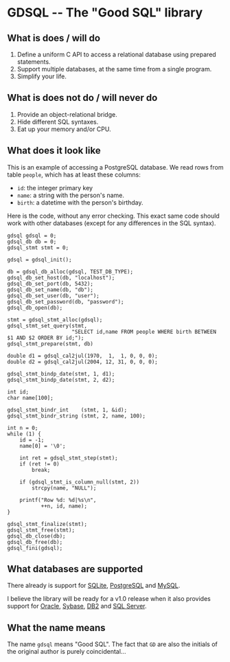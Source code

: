 GDSQL -- The "Good SQL" library
==============================


What is does / will do
----------------------

1. Define a uniform C API to access a relational database using prepared statements.
2. Support multiple databases, at the same time from a single program.
3. Simplify your life.


What is does not do / will never do
-----------------------------------

1. Provide an object-relational bridge.
2. Hide different SQL syntaxes.
3. Eat up your memory and/or CPU.


What does it look like
----------------------

This is an example of accessing a PostgreSQL database. We read rows
from table `people`, which has at least these columns:

* `id`: the integer primary key
* `name`: a string with the person's name.
* `birth`: a datetime with the person's birthday.

Here is the code, without any error checking. This exact same code
should work with other databases (except for any differences in the
SQL syntax).

    gdsql gdsql = 0;
    gdsql_db db = 0;
    gdsql_stmt stmt = 0;

    gdsql = gdsql_init();

    db = gdsql_db_alloc(gdsql, TEST_DB_TYPE);
    gdsql_db_set_host(db, "localhost");
    gdsql_db_set_port(db, 5432);
    gdsql_db_set_name(db, "db");
    gdsql_db_set_user(db, "user");
    gdsql_db_set_password(db, "password");
    gdsql_db_open(db);

    stmt = gdsql_stmt_alloc(gdsql);
    gdsql_stmt_set_query(stmt,
                         "SELECT id,name FROM people WHERE birth BETWEEN $1 AND $2 ORDER BY id;");
    gdsql_stmt_prepare(stmt, db)

    double d1 = gdsql_cal2jul(1970,  1,  1, 0, 0, 0);
    double d2 = gdsql_cal2jul(2004, 12, 31, 0, 0, 0);
            
    gdsql_stmt_bindp_date(stmt, 1, d1);
    gdsql_stmt_bindp_date(stmt, 2, d2);
        
    int id;
    char name[100];

    gdsql_stmt_bindr_int    (stmt, 1, &id);
    gdsql_stmt_bindr_string (stmt, 2, name, 100);

    int n = 0;
    while (1) {
        id = -1;
        name[0] = '\0';

        int ret = gdsql_stmt_step(stmt);
        if (ret != 0)
            break;

        if (gdsql_stmt_is_column_null(stmt, 2))
            strcpy(name, "NULL");

        printf("Row %d: %d|%s\n",
               ++n, id, name);
    }

    gdsql_stmt_finalize(stmt);
    gdsql_stmt_free(stmt);
    gdsql_db_close(db);
    gdsql_db_free(db);
    gdsql_fini(gdsql);


What databases are supported
----------------------------

There already is support for [SQLite][1], [PostgreSQL][2] and [MySQL][3].

I believe the library will be ready for a v1.0 release when it also
provides support for [Oracle][4], [Sybase][5], [DB2][6] and [SQL
Server][7].


What the name means
-------------------

The name `gdsql` means "Good SQL". The fact that `GD` are also the
initials of the original author is purely coincidental...


[1]: http://www.sqlite.org/                 "SQLite"
[2]: http://www.postgresql.org/             "PostgreSQL"
[3]: http://www.mysql.com/                  "MySQL"
[4]: http://www.oracle.com/                 "Oracle"
[5]: http://www.sybase.com/                 "Sybase"
[6]: http://www.ibm.com/software/data/db2/  "DB2"
[7]: http://www.microsoft.com/sqlserver/    "SQL Server"
